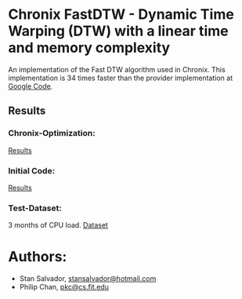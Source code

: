# Chronix FastDTW - Dynamic Time Warping (DTW) with a linear time and memory complexity 

An implementation of the Fast DTW algorithm used in Chronix.
This implementation is 34 times faster than the provider implementation at [Google Code](http://code.google.com/p/fastdtw/).
## Results
### Chronix-Optimization:
[Results](https://github.com/ChronixDB/chronix.fastdtw/blob/master/results/chronix-optimization.csv)
### Initial Code:
[Results](https://github.com/ChronixDB/chronix.fastdtw/blob/master/results/source-runtime.csv)
### Test-Dataset:
3 months of CPU load.
[Dataset](https://github.com/ChronixDB/chronix.fastdtw/blob/master/src/test/resources/CPU-Load.csv)
# Authors:
- Stan Salvador, stansalvador@hotmail.com
- Philip Chan, pkc@cs.fit.edu
